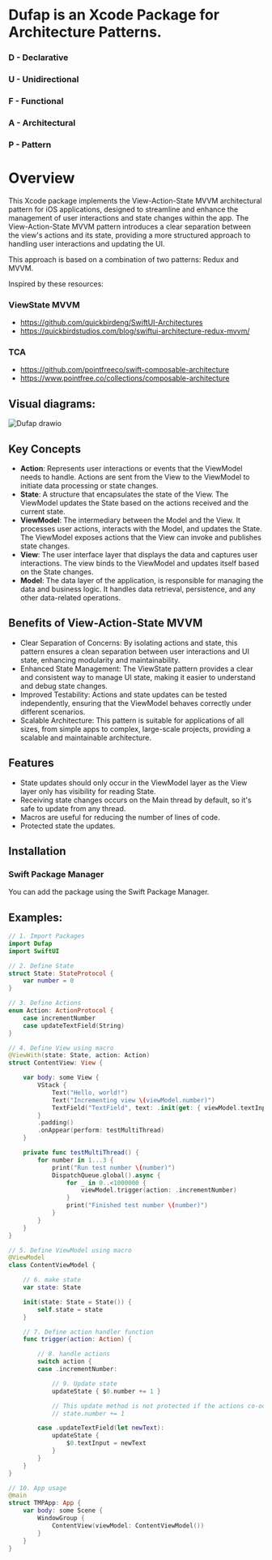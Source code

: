 #  Dufap is an Xcode Package for Architecture Patterns.

### D - Declarative
### U - Unidirectional
### F - Functional
### A - Architectural
### P - Pattern


# Overview
This Xcode package implements the View-Action-State MVVM architectural pattern for iOS applications, designed to streamline and enhance the management of user interactions and state changes within the app. 
The View-Action-State MVVM pattern introduces a clear separation between the view's actions and its state, providing a more structured approach to handling user interactions and updating the UI. 

This approach is based on a combination of two patterns: Redux and MVVM.

Inspired by these resources: 

### ViewState MVVM 
- https://github.com/quickbirdeng/SwiftUI-Architectures
- https://quickbirdstudios.com/blog/swiftui-architecture-redux-mvvm/
### TCA
- https://github.com/pointfreeco/swift-composable-architecture
- https://www.pointfree.co/collections/composable-architecture


## Visual diagrams:

![Dufap drawio](https://github.com/user-attachments/assets/45a8cdfa-da99-4b98-874d-5e4c917839ed)


## Key Concepts
  - **Action**: Represents user interactions or events that the ViewModel needs to handle. Actions are sent from the View to the ViewModel to initiate data processing or state changes.
  - **State**: A structure that encapsulates the state of the View. The ViewModel updates the State based on the actions received and the current state.
  - **ViewModel**: The intermediary between the Model and the View. It processes user actions, interacts with the Model, and updates the State. The ViewModel exposes actions that the View can invoke and publishes state changes.
  - **View**: The user interface layer that displays the data and captures user interactions. The view binds to the ViewModel and updates itself based on the State changes.
  - **Model**: The data layer of the application, is responsible for managing the data and business logic. It handles data retrieval, persistence, and any other data-related operations.

## Benefits of View-Action-State MVVM
  - Clear Separation of Concerns: By isolating actions and state, this pattern ensures a clean separation between user interactions and UI state, enhancing modularity and maintainability.
  - Enhanced State Management: The ViewState pattern provides a clear and consistent way to manage UI state, making it easier to understand and debug state changes.
  - Improved Testability: Actions and state updates can be tested independently, ensuring that the ViewModel behaves correctly under different scenarios.
  - Scalable Architecture: This pattern is suitable for applications of all sizes, from simple apps to complex, large-scale projects, providing a scalable and maintainable architecture.

## Features

- State updates should only occur in the ViewModel layer as the View layer only has visibility for reading State.
- Receiving state changes occurs on the Main thread by default, so it's safe to update from any thread.
- Macros are useful for reducing the number of lines of code.
- Protected state the updates.

## Installation

### Swift Package Manager
You can add the package using the Swift Package Manager.


## Examples: 

```swift
// 1. Import Packages
import Dufap
import SwiftUI

// 2. Define State
struct State: StateProtocol {
    var number = 0
}

// 3. Define Actions
enum Action: ActionProtocol {
    case incrementNumber
    case updateTextField(String)
}

// 4. Define View using macro
@ViewWith(state: State, action: Action)
struct ContentView: View {

    var body: some View {
        VStack {
            Text("Hello, world!")
            Text("Incrementing view \(viewModel.number)")
            TextField("TextField", text: .init(get: { viewModel.textInput }, set: { viewModel.trigger(action: .updateTextField($0)) } ))
        }
        .padding()
        .onAppear(perform: testMultiThread)
    }

    private func testMultiThread() {
        for number in 1...3 {
            print("Run test number \(number)")
            DispatchQueue.global().async {
                for _ in 0..<1000000 {
                    viewModel.trigger(action: .incrementNumber)
                }
                print("Finished test number \(number)")
            }
        }
    }
}

// 5. Define ViewModel using macro
@ViewModel
class ContentViewModel {

    // 6. make state
    var state: State

    init(state: State = State()) {
        self.state = state
    }

    // 7. Define action handler function
    func trigger(action: Action) {

        // 8. handle actions
        switch action {
        case .incrementNumber:

            // 9. Update state
            updateState { $0.number += 1 }

            // This update method is not protected if the actions co-occur from different threads
            // state.number += 1

        case .updateTextField(let newText):
            updateState {
                $0.textInput = newText
            }
        }
    }
}

// 10. App usage
@main
struct TMPApp: App {
    var body: some Scene {
        WindowGroup {
            ContentView(viewModel: ContentViewModel())
        }
    }
}

